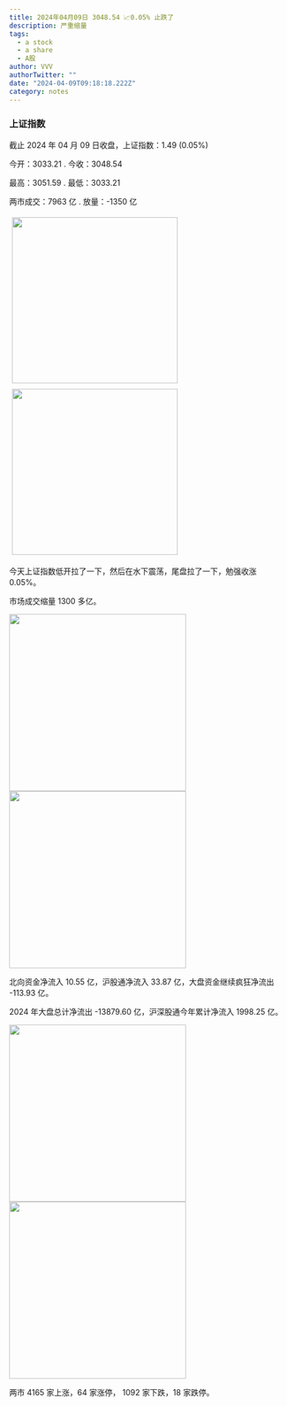 ```yaml
---
title: 2024年04月09日 3048.54 📈0.05% 止跌了
description: 严重缩量
tags:
  - a stock
  - a share
  - A股
author: VVV
authorTwitter: ""
date: "2024-04-09T09:18:18.222Z"
category: notes
---
```


### 上证指数

截止 2024 年 04 月 09 日收盘，上证指数：<span class="font-semibold text-r-5">1.49 (0.05%)</span>

今开：<span class="font-semibold text-g-5">3033.21 </span> . 今收：<span class="font-semibold text-r-5">3048.54 </span>

最高：<span class="font-semibold text-r-5">3051.59 </span> . 最低：<span class="font-semibold text-g-5">3033.21 </span>

两市成交：<span class="font-semibold">7963 亿</span> . 放量：<span class="font-semibold text-g-6">-1350 亿</span>

<img src="/images/uploads/2024-04/20240409-zs-sh.jpg" style="width: 300px;display:inline-block;margin: 5px">
<img src="/images/uploads/2024-04/20240409-zs-sh-rk.jpg" style="width: 300px;display:inline-block;margin: 5px">

今天上证指数低开拉了一下，然后在水下震荡，尾盘拉了一下，勉强收涨 0.05%。

市场成交缩量 1300 多亿。

<img src="/images/uploads/2024-04/20240409-zs-global.jpg" width="320">
<img src="/images/uploads/2024-04/20240409-zs-bs.jpg" width="320">

北向资金净流入 <span class="font-semibold text-r-5">10.55 亿</span>，沪股通净流入 <span class="font-semibold text-r-5">33.87 亿</span>，大盘资金继续疯狂净流出 <span class="font-semibold text-g-5">-113.93 亿</span>。

2024 年大盘总计净流出 <span class="font-semibold text-g-8">-13879.60 </span>亿，沪深股通今年累计净流入 <span class="font-semibold text-r-6">1998.25 </span>亿。

<img src="/images/uploads/2024-04/20240409-zs-as.jpg" width="320">
<img src="/images/uploads/2024-04/20240409-zs-zdtj.jpg" width="320">

两市 <span class="font-semibold text-r-6">4165</span> 家上涨，64 家涨停， <span class="text-g-5">1092</span> 家下跌，18 家跌停。


